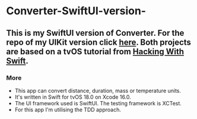 # Converter-SwiftUI-version-

## This is my SwiftUI version of Converter. For the repo of my UIKit version click [here](https://github.com/steven-hill/Converter). Both projects are based on a tvOS tutorial from [Hacking With Swift](https://www.hackingwithswift.com/articles/110/build-a-unit-converter-for-tvos).

### More
- This app can convert distance, duration, mass or temperature units. 
- It's written in Swift for tvOS 18.0 on Xcode 16.0.
- The UI framework used is SwiftUI. The testing framework is XCTest.
- For this app I'm utilising the TDD approach.
